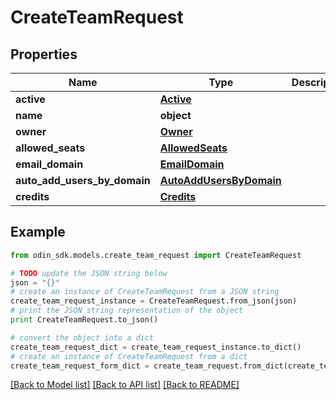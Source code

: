 # CreateTeamRequest


## Properties

Name | Type | Description | Notes
------------ | ------------- | ------------- | -------------
**active** | [**Active**](Active.md) |  | [optional] 
**name** | **object** |  | 
**owner** | [**Owner**](Owner.md) |  | [optional] 
**allowed_seats** | [**AllowedSeats**](AllowedSeats.md) |  | [optional] 
**email_domain** | [**EmailDomain**](EmailDomain.md) |  | [optional] 
**auto_add_users_by_domain** | [**AutoAddUsersByDomain**](AutoAddUsersByDomain.md) |  | [optional] 
**credits** | [**Credits**](Credits.md) |  | [optional] 

## Example

```python
from odin_sdk.models.create_team_request import CreateTeamRequest

# TODO update the JSON string below
json = "{}"
# create an instance of CreateTeamRequest from a JSON string
create_team_request_instance = CreateTeamRequest.from_json(json)
# print the JSON string representation of the object
print CreateTeamRequest.to_json()

# convert the object into a dict
create_team_request_dict = create_team_request_instance.to_dict()
# create an instance of CreateTeamRequest from a dict
create_team_request_form_dict = create_team_request.from_dict(create_team_request_dict)
```
[[Back to Model list]](../README.md#documentation-for-models) [[Back to API list]](../README.md#documentation-for-api-endpoints) [[Back to README]](../README.md)


